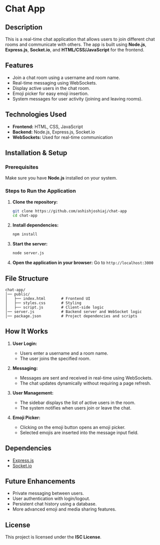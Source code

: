 # Chat App

## Description
This is a real-time chat application that allows users to join different chat rooms and communicate with others. The app is built using **Node.js**, **Express.js**, **Socket.io**, and **HTML/CSS/JavaScript** for the frontend.

## Features
- Join a chat room using a username and room name.
- Real-time messaging using WebSockets.
- Display active users in the chat room.
- Emoji picker for easy emoji insertion.
- System messages for user activity (joining and leaving rooms).

## Technologies Used
- **Frontend:** HTML, CSS, JavaScript
- **Backend:** Node.js, Express.js, Socket.io
- **WebSockets:** Used for real-time communication

## Installation & Setup
### Prerequisites
Make sure you have **Node.js** installed on your system.

### Steps to Run the Application
1. **Clone the repository:**
   ```sh
   git clone https://github.com/ashishjoshiaj/chat-app
   cd chat-app
   ```

2. **Install dependencies:**
   ```sh
   npm install
   ```

3. **Start the server:**
   ```sh
   node server.js
   ```

4. **Open the application in your browser:**
   Go to `http://localhost:3000`

## File Structure
```
chat-app/
│── public/
│   ├── index.html       # Frontend UI
│   ├── styles.css       # Styling
│   ├── script.js        # Client-side logic
│── server.js            # Backend server and WebSocket logic
│── package.json         # Project dependencies and scripts
```

## How It Works
1. **User Login:**
   - Users enter a username and a room name.
   - The user joins the specified room.

2. **Messaging:**
   - Messages are sent and received in real-time using WebSockets.
   - The chat updates dynamically without requiring a page refresh.

3. **User Management:**
   - The sidebar displays the list of active users in the room.
   - The system notifies when users join or leave the chat.

4. **Emoji Picker:**
   - Clicking on the emoji button opens an emoji picker.
   - Selected emojis are inserted into the message input field.

## Dependencies
- [Express.js](https://expressjs.com/)
- [Socket.io](https://socket.io/)

## Future Enhancements
- Private messaging between users.
- User authentication with login/logout.
- Persistent chat history using a database.
- More advanced emoji and media sharing features.

## License
This project is licensed under the **ISC License**.


